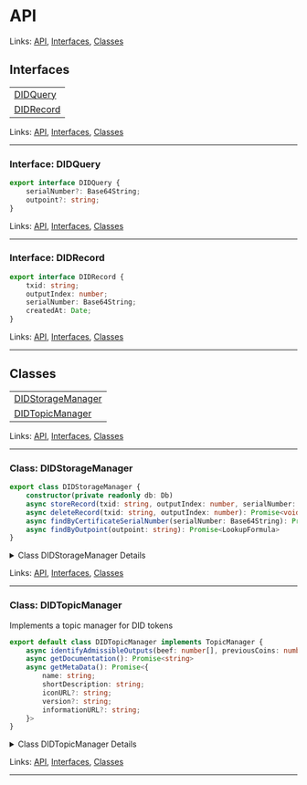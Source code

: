 # API

Links: [API](#api), [Interfaces](#interfaces), [Classes](#classes)

## Interfaces

| |
| --- |
| [DIDQuery](#interface-didquery) |
| [DIDRecord](#interface-didrecord) |

Links: [API](#api), [Interfaces](#interfaces), [Classes](#classes)

---

### Interface: DIDQuery

```ts
export interface DIDQuery {
    serialNumber?: Base64String;
    outpoint?: string;
}
```

Links: [API](#api), [Interfaces](#interfaces), [Classes](#classes)

---
### Interface: DIDRecord

```ts
export interface DIDRecord {
    txid: string;
    outputIndex: number;
    serialNumber: Base64String;
    createdAt: Date;
}
```

Links: [API](#api), [Interfaces](#interfaces), [Classes](#classes)

---
## Classes

| |
| --- |
| [DIDStorageManager](#class-didstoragemanager) |
| [DIDTopicManager](#class-didtopicmanager) |

Links: [API](#api), [Interfaces](#interfaces), [Classes](#classes)

---

### Class: DIDStorageManager

```ts
export class DIDStorageManager {
    constructor(private readonly db: Db) 
    async storeRecord(txid: string, outputIndex: number, serialNumber: Base64String): Promise<void> 
    async deleteRecord(txid: string, outputIndex: number): Promise<void> 
    async findByCertificateSerialNumber(serialNumber: Base64String): Promise<LookupFormula> 
    async findByOutpoint(outpoint: string): Promise<LookupFormula> 
}
```

<details>

<summary>Class DIDStorageManager Details</summary>

#### Constructor

Constructs a new DIDStorage instance

```ts
constructor(private readonly db: Db) 
```

Argument Details

+ **db**
  + connected mongo database instance

#### Method deleteRecord

Delete a matching DID record

```ts
async deleteRecord(txid: string, outputIndex: number): Promise<void> 
```

Argument Details

+ **txid**
  + transaction id
+ **outputIndex**
  + index of the UTXO

#### Method findByCertificateSerialNumber

Find a matching DID record by matching certificate serial number

```ts
async findByCertificateSerialNumber(serialNumber: Base64String): Promise<LookupFormula> 
```

Returns

- Returns matching UTXO references

Argument Details

+ **serialNumber**
  + Unique certificate serial number to query by

#### Method findByOutpoint

Find a matching DID record by matching outpoint

```ts
async findByOutpoint(outpoint: string): Promise<LookupFormula> 
```

Returns

- Returns matching UTXO references

Argument Details

+ **outpoint**
  + Outpoint to query by (format: "txid.outputIndex")

#### Method storeRecord

Stores a new DID record

```ts
async storeRecord(txid: string, outputIndex: number, serialNumber: Base64String): Promise<void> 
```

Argument Details

+ **txid**
  + transaction id
+ **outputIndex**
  + index of the UTXO
+ **serialNumber**
  + certificate serial number to store

</details>

Links: [API](#api), [Interfaces](#interfaces), [Classes](#classes)

---
### Class: DIDTopicManager

Implements a topic manager for DID tokens

```ts
export default class DIDTopicManager implements TopicManager {
    async identifyAdmissibleOutputs(beef: number[], previousCoins: number[]): Promise<AdmittanceInstructions> 
    async getDocumentation(): Promise<string> 
    async getMetaData(): Promise<{
        name: string;
        shortDescription: string;
        iconURL?: string;
        version?: string;
        informationURL?: string;
    }> 
}
```

<details>

<summary>Class DIDTopicManager Details</summary>

#### Method getDocumentation

Get the documentation associated with this DID topic manager

```ts
async getDocumentation(): Promise<string> 
```

Returns

A promise that resolves to a string containing the documentation

#### Method getMetaData

Get metadata about the topic manager

```ts
async getMetaData(): Promise<{
    name: string;
    shortDescription: string;
    iconURL?: string;
    version?: string;
    informationURL?: string;
}> 
```

Returns

A promise that resolves to an object containing metadata

Throws

An error indicating the method is not implemented

#### Method identifyAdmissibleOutputs

Returns the outputs from the DID transaction that are admissible.

```ts
async identifyAdmissibleOutputs(beef: number[], previousCoins: number[]): Promise<AdmittanceInstructions> 
```

Returns

A promise that resolves with the admittance instructions

Argument Details

+ **beef**
  + The transaction data in BEEF format
+ **previousCoins**
  + The previous coins to consider

</details>

Links: [API](#api), [Interfaces](#interfaces), [Classes](#classes)

---
